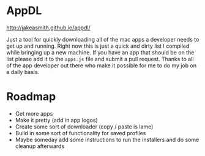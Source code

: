 # AppDL

http://jakeasmith.github.io/appdl/

Just a tool for quickly downloading all of the mac apps a developer needs to get up and running. Right now this is just a quick and dirty list I compiled while bringing up a new machine. If you have an app that should be on the list please add it to the `apps.js` file and submit a pull request. Thanks to all of the app developer out there who make it possible for me to do my job on a daily basis.

# Roadmap
* Get more apps
* Make it pretty (add in app logos)
* Create some sort of downloader (copy / paste is lame)
* Build in some sort of functionality for saved profiles
* Maybe someday add some instructions to run the installers and do some cleanup afterwards
